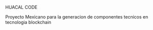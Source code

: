 HUACAL CODE


Proyecto Mexicano para la generacion de componentes tecnicos en tecnologia blockchain


